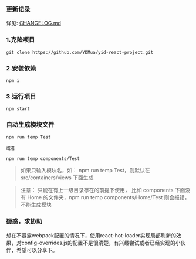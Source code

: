 ### 更新记录

详见: [CHANGELOG.md](https://github.com/YDMua/yid-react-project/blob/master/CHANGELOG.md)

### 1.克隆项目

```
git clone https://github.com/YDMua/yid-react-project.git
```

### 2.安装依赖

```
npm i
```

### 3.运行项目

```
npm start
```

### 自动生成模块文件

```
npm run temp Test

或者

npm run temp components/Test
```

> 如果只输入模块名，如： npm run temp Test，则默认在 src/containers/views 下面生成

> 注意： 只能在有上一级目录存在的前提下使用， 比如 components 下面没有 Home 的文件夹，npm run temp components/Home/Test 则会报错，不能生成模块

### 疑惑，求协助

想在不暴露webpack配置的情况下，使用react-hot-loader实现局部刷新的效果，对config-overrides.js的配置不是很清楚，有兴趣尝试或者已经实现的小伙伴，希望可以分享下。
